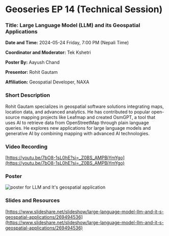 # Geoseries EP 14 (Technical Session)

### Title: Large Language Model (LLM) and its Geospatial Applications

**Date and Time:** 2024-05-24 Friday, 7:00 PM (Nepali Time)

**Coordinator and Moderator:** Tek Kshetri

**Poster By:** Aayush Chand

**Presentor:** Rohit Gautam

**Affiliation:** Geospatial Developer, NAXA

### Short Description

Rohit Gautam specializes in geospatial software solutions integrating maps, location data, and advanced analytics. He has contributed to popular open-source mapping projects like Leafmap and created OsmGPT, a tool that uses AI to retrieve data from OpenStreetMap through plain language queries. He explores new applications for large language models and generative AI by combining mapping with advanced AI technologies.

### Video Recording

[https://youtu.be/7bO8-1sL0hE?si=_Z0BS_AMPBiYmYgo](https://youtu.be/7bO8-1sL0hE?si=_Z0BS_AMPBiYmYgo)

### Poster

![poster for LLM and It's geospatial application](https://github.com/osgeonepal/osgeonepal.github.io/assets/39838116/bf7fe36c-ab18-4a2d-8df7-092ab22110d5)


### Slides and Resources

[https://www.slideshare.net/slideshow/large-language-model-llm-and-it-s-geospatial-applications/269494536](https://www.slideshare.net/slideshow/large-language-model-llm-and-it-s-geospatial-applications/269494536)

